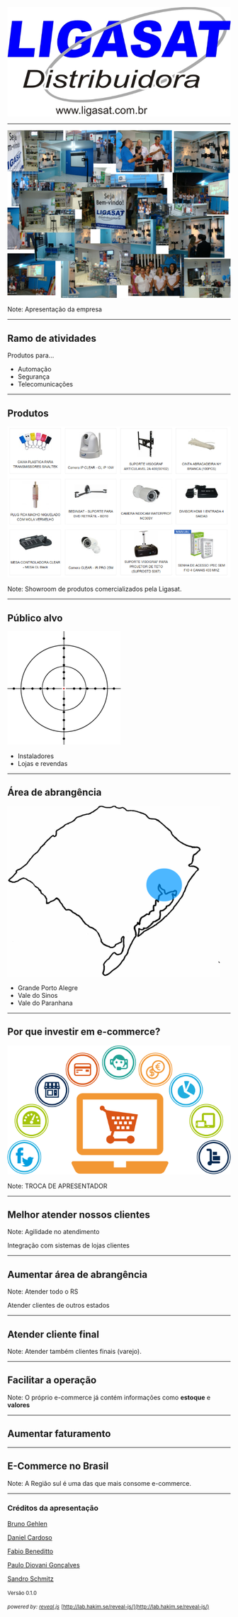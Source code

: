 
![LIGASAT](img/logo.jpg)

----

![loja](img/mosaico.png) <!-- .element: class="no-border" -->

Note:
Apresentação da empresa

----

## Ramo de atividades

Produtos para...

* Automação
* Segurança
* Telecomunicações

----

## Produtos

![produtos](img/produtos-site.png)

Note:
Showroom de produtos comercializados pela Ligasat.

----

## Público alvo 

![público alvo](img/target.png)

* Instaladores
* Lojas e revendas
<!-- * Consumidor final -->

----

## Área de abrangência

![abrangência](img/mapa-abrangencia.png)

* Grande Porto Alegre
* Vale do Sinos
* Vale do Paranhana

----

## Por que investir em e-commerce?

![ecommerce](img/ecommerce_banner.png) <!-- .element: class="no-border" -->

Note:
TROCA DE APRESENTADOR

----

<!-- .slide: data-background="img/client.jpg" data-background-size="50%" -->

<!-- ![clientes](img/client.jpg) -->

## Melhor atender nossos clientes <!-- .element: class="overtext" -->

Note:
Agilidade no atendimento

Integração com sistemas de lojas clientes

----

<!-- .slide: data-background="img/mapa-local.gif" data-background-size="60%" -->

## Aumentar área de abrangência <!-- .element: class="overtext" -->

Note: 
Atender todo o RS

Atender clientes de outros estados

----

<!-- .slide: data-background="img/cliente_final.jpg" data-background-size="42%" -->

## Atender cliente final <!-- .element: class="overtext" -->

Note:
Atender também clientes finais (varejo).

----

<!-- .slide: data-background="img/online-sales.jpg" data-background-size="60%" -->

## Facilitar a operação <!-- .element: class="overtext" -->

Note:
O próprio e-commerce já contém informações como **estoque** e **valores**

----

<!-- .slide: data-background="img/tio-patinhas.jpg" data-background-size="60%" -->

## Aumentar faturamento <!-- .element: class="overtext" -->

----

<!-- .slide: data-background="img/ecommerce-brasil.jpg" data-background-size="47%" -->

## E-Commerce no Brasil <!-- .element: class="overtext" -->

Note:
A Região sul é uma das que mais consome e-commerce.

----

### Créditos da apresentação

[Bruno Gehlen](brunowgehlen@gmail.com)

[Daniel Cardoso](mailto:danielcardosods@gmail.com)

[Fabio Beneditto](mailto:fabiobeneditto@gmail.com)

[Paulo Diovani Gonçalves](mailto:paulo@diovani.com)

[Sandro Schmitz](mailto:sandro.s@feevale.br)

<small>Versão 0.1.0</small>

<small>_powered by: [reveal.js](http://lab.hakim.se/reveal-js/)_</small>
<small>[http://lab.hakim.se/reveal-js/](http://lab.hakim.se/reveal-js/)</small>
